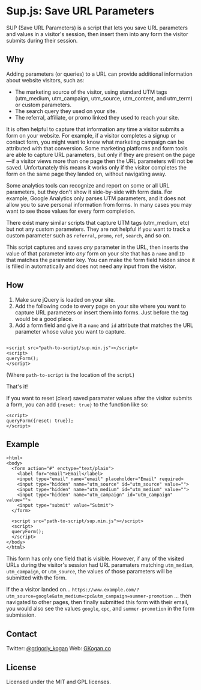 # Sup.js: Save URL Parameters
SUP (Save URL Parameters) is a script that lets you save URL parameters and values in a visitor's session, then insert them into any form the visitor submits during their session.

## Why

Adding parameters (or queries) to a URL can provide additional information about website visitors, such as:

* The marketing source of the visitor, using standard UTM tags (utm_medium, utm_campaign, utm_source, utm_content, and utm_term) or custom parameters.
* The search query they used on your site.
* The referral, affiliate, or promo linked they used to reach your site.

It is often helpful to capture that information any time a visitor submits a form on your website. For example, if a visitor completes a signup or contact form, you might want to know what marketing campaign can be attributed with that conversion. Some marketing platforms and form tools are able to capture URL parameters, but only if they are present on the page&mdash;if a visitor views more than one page then the URL parameters will not be saved. Unfortunately this means it works only if the visitor completes the form on the same page they landed on, without navigating away.

Some analytics tools can recognize and report on some or all URL parameters, but they don't show it side-by-side with form data. For example, Google Analytics only parses UTM parameters, and it does not allow you to save personal information from forms. In many cases you may want to see those values for every form completion.

There exist many similar scripts that capture UTM tags (utm_medium, etc) but not any custom parameters. They are not helpful if you want to track a custom parameter such as `referral`, `promo`, `ref`, `search`, and so on.

This script captures and saves *any* parameter in the URL, then inserts the value of that parameter into *any* form on your site that has a `name` and `ID` that matches the parameter key. You can make the form field hidden since it is filled in automatically and does not need any input from the visitor.

## How

1. Make sure jQuery is loaded on your site.
2. Add the following code to every page on your site where you want to capture URL parameters or insert them into forms. Just before the </body> tag would be a good place.
3. Add a form field and give it a `name` and `id` attribute that matches the URL parameter whose value you want to capture.

```

<script src="path-to-script/sup.min.js"></script>
<script>
queryForm();
</script>

```

(Where `path-to-script` is the location of the script.)

That's it!

If you want to reset (clear) saved paramater values after the visitor submits a form, you can add `{reset: true}` to the function like so:

```
<script>
queryForm({reset: true});
</script>
```

## Example

```
<html>
<body>
  <form action="#" enctype="text/plain">
    <label for="email">Email</label>
    <input type="email" name="email" placeholder="Email" required>
    <input type="hidden" name="utm_source" id="utm_source" value="">
    <input type="hidden" name="utm_medium" id="utm_medium" value="">
    <input type="hidden" name="utm_campaign" id="utm_campaign" value="">
    <input type="submit" value="Submit">
  </form>

  <script src="path-to-script/sup.min.js"></script>
  <script>
  queryForm();
  </script>
</body>
</html>
```
This form has only one field that is visible. However, if any of the visited URLs during the visitor's session had URL paramaters matching `utm_medium`, `utm_campaign`, or `utm_source`, the values of those parameters will be submitted with the form.

If the a visitor landed on...
```https://www.example.com/?utm_source=google&utm_medium=cpc&utm_campaign=summer-promotion```
... then navigated to other pages, then finally submitted this form with their email, you would also see the values `google`, `cpc`, and `summer-promotion` in the form submission.

## Contact
Twitter: [@grigoriy_kogan](https://twitter.com/grigoriy_kogan)
Web: [GKogan.co](http://www.gkogan.co)

## License
Licensed under the MIT and GPL licenses.

